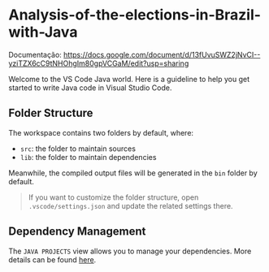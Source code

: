 # Analysis-of-the-elections-in-Brazil-with-Java
Documentação: https://docs.google.com/document/d/13fUvuSWZ2jNvCI--yziTZX6cC9tNHOhgIm80gpVCGaM/edit?usp=sharing

Welcome to the VS Code Java world. Here is a guideline to help you get started to write Java code in Visual Studio Code.

## Folder Structure

The workspace contains two folders by default, where:

- `src`: the folder to maintain sources
- `lib`: the folder to maintain dependencies

Meanwhile, the compiled output files will be generated in the `bin` folder by default.

> If you want to customize the folder structure, open `.vscode/settings.json` and update the related settings there.

## Dependency Management

The `JAVA PROJECTS` view allows you to manage your dependencies. More details can be found [here](https://github.com/microsoft/vscode-java-dependency#manage-dependencies).
